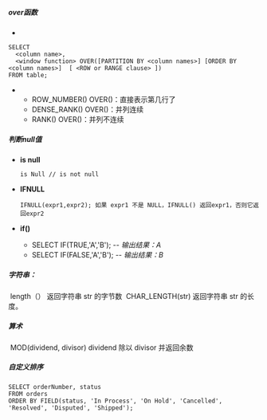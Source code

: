 ##### over函数

* 

```
SELECT
  <column name>,
  <window function> OVER([PARTITION BY <column names>] [ORDER BY <column names>]  [ <ROW or RANGE clause> ])
FROM table;
```

* 
  * ROW_NUMBER() OVER()：直接表示第几行了	
  * DENSE_RANK() OVER()：并列连续
  * RANK() OVER()：并列不连续

##### 判断null值

* **is null**

  ```
  is Null // is not null
  ```

* **IFNULL**

  ```
  IFNULL(expr1,expr2); 如果 expr1 不是 NULL，IFNULL() 返回expr1，否则它返回expr2
  ```

* **if()**

  * SELECT IF(TRUE,'A','B');    *-- 输出结果：A*
  * SELECT IF(FALSE,'A','B');   *-- 输出结果：B*


##### 字符串：

​    length（）       返回字符串 str 的字节数
​    CHAR_LENGTH(str) 返回字符串 str 的长度。

##### 算术

​    MOD(dividend, divisor) dividend 除以 divisor 并返回余数

##### 自定义排序
```
SELECT orderNumber, status
FROM orders
ORDER BY FIELD(status, 'In Process', 'On Hold', 'Cancelled', 'Resolved', 'Disputed', 'Shipped');
```



